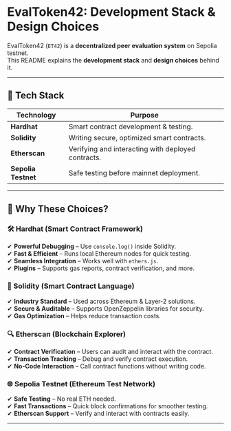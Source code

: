 # **EvalToken42: Development Stack & Design Choices**  

EvalToken42 (`ET42`) is a **decentralized peer evaluation system** on Sepolia testnet.  
This README explains the **development stack** and **design choices** behind it.  

---

## 🚀 **Tech Stack**  

| **Technology**      | **Purpose** |
|---------------------|------------|
| **Hardhat**        | Smart contract development & testing. |
| **Solidity**       | Writing secure, optimized smart contracts. |
| **Etherscan**      | Verifying and interacting with deployed contracts. |
| **Sepolia Testnet** | Safe testing before mainnet deployment. |

---

## 🔹 **Why These Choices?**  

### **🛠 Hardhat (Smart Contract Framework)**  
✔ **Powerful Debugging** – Use `console.log()` inside Solidity.  
✔ **Fast & Efficient** – Runs local Ethereum nodes for quick testing.  
✔ **Seamless Integration** – Works well with `ethers.js`.  
✔ **Plugins** – Supports gas reports, contract verification, and more.  

### **🔐 Solidity (Smart Contract Language)**  
✔ **Industry Standard** – Used across Ethereum & Layer-2 solutions.  
✔ **Secure & Auditable** – Supports OpenZeppelin libraries for security.  
✔ **Gas Optimization** – Helps reduce transaction costs.  

### **🔍 Etherscan (Blockchain Explorer)**  
✔ **Contract Verification** – Users can audit and interact with the contract.  
✔ **Transaction Tracking** – Debug and verify contract execution.  
✔ **No-Code Interaction** – Call contract functions without writing code.  

### **🌐 Sepolia Testnet (Ethereum Test Network)**  
✔ **Safe Testing** – No real ETH needed.  
✔ **Fast Transactions** – Quick block confirmations for smoother testing.  
✔ **Etherscan Support** – Verify and interact with contracts easily.  

---
